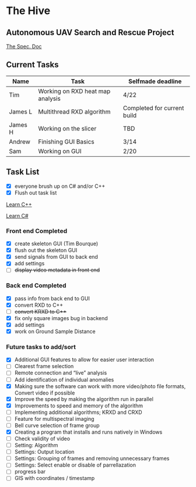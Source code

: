 # The Hive
## Autonomous UAV Search and Rescue Project

[The Spec. Doc](https://docs.google.com/document/d/1P7WHhIStPZlg40G0gDEU_NLqLtBaFG7JJOGIgDq67hg/edit)

## Current Tasks
| Name | Task | Selfmade deadline |
|---|---|---|
| Tim | Working on RXD heat map analysis | 4/22 |
| James L | Multithread RXD algorithm | Completed for current build |
| James H | Working on the slicer | TBD |
| Andrew | Finishing GUI Basics | 3/14 |
| Sam | Working on GUI | 2/20|



## Task List

- [X] everyone brush up on C# and/or C++
- [X] Flush out task list

[Learn C++](https://www.w3schools.com/cpp/default.asp)

[Learn C#](https://www.w3schools.com/cs/index.php)

### Front end Completed
- [X] create skeleton GUI (Tim Bourque)
- [X] flush out the skeleton GUI
- [X] send signals from GUI to back end
- [X] add settings
- [ ] ~~display video metadata in front end~~

### Back end Completed
- [X] pass info from back end to GUI
- [X] convert RXD to C++
- [ ] ~~convert KRXD to C++~~
- [X] fix only square images bug in backend
- [X] add settings
- [X] work on Ground Sample Distance

### Future tasks to add/sort
- [X] Additional GUI features to allow for easier user interaction
- [ ] Clearest frame selection
- [ ] Remote connection and “live” analysis
- [ ] Add identification of individual anomalies
- [X] Making sure the software can work with more video/photo file formats, Convert video if possible
- [X] Improve the speed by making the algorithm run in parallel
- [X] Improvements to speed and memory of the algorithm
- [ ] Implementing additional algorithms; KRXD and CRXD
- [ ] Feature for multispectral imaging
- [ ] Bell curve selection of frame group
- [X] Creating a program that installs and runs natively in Windows
- [ ] Check validity of video
- [ ] Setting: Algorithm
- [ ] Settings: Output location
- [ ] Settings: Grouping of frames and removing unnecessary frames
- [ ] Settings: Select enable or disable of parrellazation
- [ ] progress bar
- [ ] GIS with coordinates / timestamp
